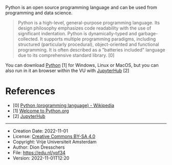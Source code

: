 Python is an open source programming language and can be used from programming and data science.

>Python is a high-level, general-purpose programming language. 
Its design philosophy emphasizes code readability with the use of significant indentation.
Python is dynamically-typed and garbage-collected. 
It supports multiple programming paradigms, including structured (particularly procedural), object-oriented and functional programming. 
It is often described as a "batteries included" language due to its comprehensive standard library. [0]

You can download [Python](https://www.python.org/) [1] for Windows, Linux or MacOS, but you can also run in it an browser within the VU with [JupyterHub](https://edu.nl/rqc9h) [2]

# References

* [0] [Python (programming language) - Wikipedia](https://en.wikipedia.org/wiki/Python_(programming_language))
* [1] [Welcome to Python.org](https://www.python.org/)
* [2] [JupyterHub](https://edu.nl/rqc9h)
---

* Creation Date: 2022-11-01
* License: [Creative Commons BY-SA 4.0](https://edu.nl/ytqf3)
* Copyright: Vrije Universiteit Amsterdam
* Author: Dion Dresschers
* File: https://edu.nl/ypf34
* Version: 2022-11-01T12:20


